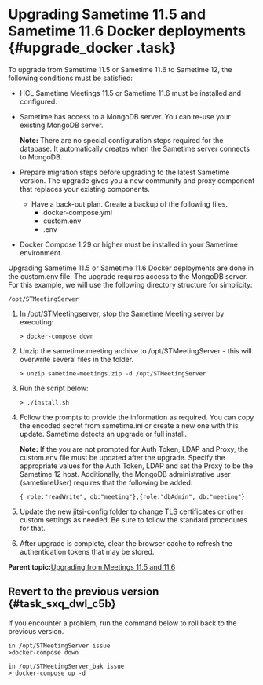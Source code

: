 # Upgrading Sametime 11.5 and Sametime 11.6 Docker deployments {#upgrade_docker .task}

To upgrade from Sametime 11.5 or Sametime 11.6 to Sametime 12, the following conditions must be satisfied:

-   HCL Sametime Meetings 11.5 or Sametime 11.6 must be installed and configured.
-   Sametime has access to a MongoDB server. You can re-use your existing MongoDB server.

    **Note:** There are no special configuration steps required for the database. It automatically creates when the Sametime server connects to MongoDB.

-   Prepare migration steps before upgrading to the latest Sametime version. The upgrade gives you a new community and proxy component that replaces your existing components.
    -   Have a back-out plan. Create a backup of the following files.
        -   docker-compose.yml
        -   custom.env
        -   .env
-   Docker Compose 1.29 or higher must be installed in your Sametime environment.

Upgrading Sametime 11.5 or Sametime 11.6 Docker deployments are done in the custom.env file. The upgrade requires access to the MongoDB server. For this example, we will use the following directory structure for simplicity:

``` {#codeblock_dgx_y5l_c5b}
/opt/STMeetingServer
```

1.  In /opt/STMeetingserver, stop the Sametime Meeting server by executing:

    ``` {#codeblock_djt_cvl_c5b}
    > docker-compose down
    ```

2.  Unzip the sametime.meeting archive to /opt/STMeetingServer - this will overwrite several files in the folder.

    ``` {#codeblock_dny_hvl_c5b}
    > unzip sametime-meetings.zip -d /opt/STMeetingServer
    ```

3.  Run the script below:

    ``` {#codeblock_uwj_nvl_c5b}
    > ./install.sh
    ```

4.  Follow the prompts to provide the information as required. You can copy the encoded secret from sametime.ini or create a new one with this update. Sametime detects an upgrade or full install.

    **Note:** If the you are not prompted for Auth Token, LDAP and Proxy, the custom.env file must be updated after the upgrade. Specify the appropriate values for the Auth Token, LDAP and set the Proxy to be the Sametime 12 host. Additionally, the MongoDB administrative user \(sametimeUser\) requires that the following be added:

    ``` {#codeblock_hr4_nxh_rvb}
    { role:"readWrite", db:"meeting"},{role:"dbAdmin", db:"meeting"}
    ```

5.  Update the new jitsi-config folder to change TLS certificates or other custom settings as needed. Be sure to follow the standard procedures for that.

6.  After upgrade is complete, clear the browser cache to refresh the authentication tokens that may be stored.


**Parent topic:**[Upgrading from Meetings 11.5 and 11.6](upgrading_meetings.md)

## Revert to the previous version {#task_sxq_dwl_c5b}

If you encounter a problem, run the command below to roll back to the previous version.

``` {#codeblock_vzr_fwl_c5b}
in /opt/STMeetingServer issue
>docker-compose down

in /opt/STMeetingServer_bak issue
> docker-compose up -d
```

